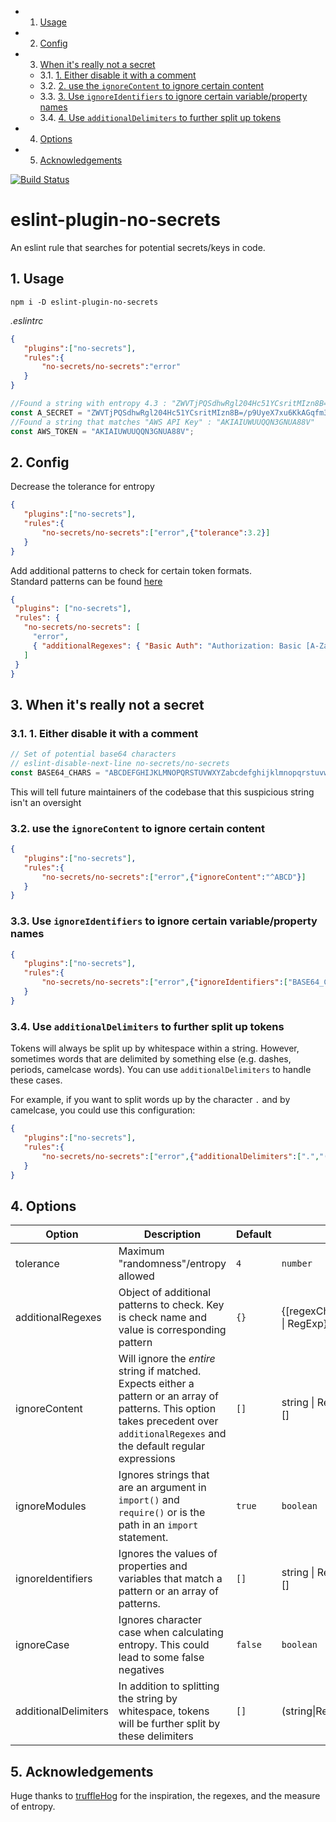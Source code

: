 <!-- vscode-markdown-toc -->
* 1. [Usage](#Usage)
* 2. [Config](#Config)
* 3. [When it's really not a secret](#Whenitsreallynotasecret)
	* 3.1. [1. Either disable it with a comment](#Eitherdisableitwithacomment)
	* 3.2. [2. use the `ignoreContent` to ignore certain content](#usetheignoreContenttoignorecertaincontent)
	* 3.3. [3. Use `ignoreIdentifiers` to ignore certain variable/property names](#UseignoreIdentifierstoignorecertainvariablepropertynames)
	* 3.4. [4. Use `additionalDelimiters` to further split up tokens](#UseadditionalDelimiterstofurthersplituptokens)
* 4. [Options](#Options)
* 5. [Acknowledgements](#Acknowledgements)

<!-- vscode-markdown-toc-config
	numbering=true
	autoSave=true
	/vscode-markdown-toc-config -->
<!-- /vscode-markdown-toc -->
[![Build Status](https://travis-ci.org/nickdeis/eslint-plugin-no-secrets.svg)](https://travis-ci.org/nickdeis/eslint-plugin-no-secrets)


# eslint-plugin-no-secrets

An eslint rule that searches for potential secrets/keys in code.

##  1. <a name='Usage'></a>Usage

`npm i -D eslint-plugin-no-secrets`

*.eslintrc*
```json
{
   "plugins":["no-secrets"],
   "rules":{
       "no-secrets/no-secrets":"error"
   }
}
```

```js
//Found a string with entropy 4.3 : "ZWVTjPQSdhwRgl204Hc51YCsritMIzn8B=/p9UyeX7xu6KkAGqfm3FJ+oObLDNEva"
const A_SECRET = "ZWVTjPQSdhwRgl204Hc51YCsritMIzn8B=/p9UyeX7xu6KkAGqfm3FJ+oObLDNEva";
//Found a string that matches "AWS API Key" : "AKIAIUWUUQQN3GNUA88V"
const AWS_TOKEN = "AKIAIUWUUQQN3GNUA88V";
```

##  2. <a name='Config'></a>Config

Decrease the tolerance for entropy

```json
{
   "plugins":["no-secrets"],
   "rules":{
       "no-secrets/no-secrets":["error",{"tolerance":3.2}]
   }
}
```

Add additional patterns to check for certain token formats.  
Standard patterns can be found [here](./regexes.js)


```json
{
 "plugins": ["no-secrets"],
 "rules": {
   "no-secrets/no-secrets": [
     "error",
     { "additionalRegexes": { "Basic Auth": "Authorization: Basic [A-Za-z0-9+/=]*" } }
   ]
 }
}
```
##  3. <a name='Whenitsreallynotasecret'></a>When it's really not a secret

###  3.1. <a name='Eitherdisableitwithacomment'></a>1. Either disable it with a comment

```javascript
// Set of potential base64 characters
// eslint-disable-next-line no-secrets/no-secrets
const BASE64_CHARS = "ABCDEFGHIJKLMNOPQRSTUVWXYZabcdefghijklmnopqrstuvwxyz0123456789+/=";
```

This will tell future maintainers of the codebase that this suspicious string isn't an oversight

###  3.2. <a name='usetheignoreContenttoignorecertaincontent'></a> use the `ignoreContent` to ignore certain content

```json
{
   "plugins":["no-secrets"],
   "rules":{
       "no-secrets/no-secrets":["error",{"ignoreContent":"^ABCD"}]
   }
}
```

###  3.3. <a name='UseignoreIdentifierstoignorecertainvariablepropertynames'></a> Use `ignoreIdentifiers` to ignore certain variable/property names

```json
{
   "plugins":["no-secrets"],
   "rules":{
       "no-secrets/no-secrets":["error",{"ignoreIdentifiers":["BASE64_CHARS"]}]
   }
}
```

###  3.4. <a name='UseadditionalDelimiterstofurthersplituptokens'></a> Use `additionalDelimiters` to further split up tokens

Tokens will always be split up by whitespace within a string. However, sometimes words that are delimited by something else (e.g. dashes, periods, camelcase words). You can use `additionalDelimiters` to handle these cases.

For example, if you want to split words up by the character `.` and by camelcase, you could use this configuration:

```json
{
   "plugins":["no-secrets"],
   "rules":{
       "no-secrets/no-secrets":["error",{"additionalDelimiters":[".","(?=[A-Z][a-z])"]}]
   }
}
```


##  4. <a name='Options'></a>Options

|Option|Description|Default|Type|
|------|-----------|----------------|----|
|tolerance|Maximum "randomness"/entropy allowed|`4`|`number`|
|additionalRegexes|Object of additional patterns to check. Key is check name and value is corresponding pattern |`{}`|{\[regexCheckName:string]:string \| RegExp}|
|ignoreContent|Will ignore the *entire* string if matched. Expects either a pattern or an array of patterns. This option takes precedent over `additionalRegexes` and the default regular expressions|`[]`|string \| RegExp \| (string\|RegExp)[]|
|ignoreModules|Ignores strings that are an argument in `import()` and `require()` or is the path in an `import` statement.|`true`|`boolean`|
|ignoreIdentifiers|Ignores the values of properties and variables that match a pattern or an array of patterns. |`[]`|string \| RegExp \| (string\|RegExp)[]|
|ignoreCase|Ignores character case when calculating entropy. This could lead to some false negatives|`false`|`boolean`|
|additionalDelimiters|In addition to splitting the string by whitespace, tokens will be further split by these delimiters|`[]`|(string\|RegExp)[]|

##  5. <a name='Acknowledgements'></a>Acknowledgements

Huge thanks to [truffleHog](https://github.com/dxa4481/truffleHog) for the inspiration, the regexes, and the measure of entropy.


